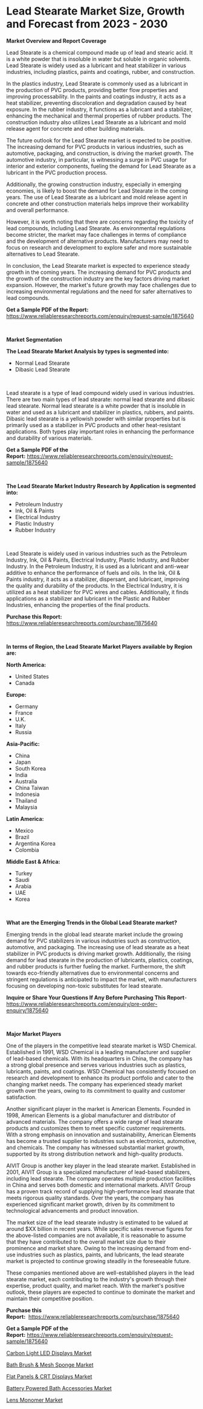 <p><h1>Lead Stearate Market Size, Growth and Forecast from 2023 - 2030</h1></p><p><strong>Market Overview and Report Coverage</strong></p>
<p><p>Lead Stearate is a chemical compound made up of lead and stearic acid. It is a white powder that is insoluble in water but soluble in organic solvents. Lead Stearate is widely used as a lubricant and heat stabilizer in various industries, including plastics, paints and coatings, rubber, and construction.</p><p>In the plastics industry, Lead Stearate is commonly used as a lubricant in the production of PVC products, providing better flow properties and improving processability. In the paints and coatings industry, it acts as a heat stabilizer, preventing discoloration and degradation caused by heat exposure. In the rubber industry, it functions as a lubricant and a stabilizer, enhancing the mechanical and thermal properties of rubber products. The construction industry also utilizes Lead Stearate as a lubricant and mold release agent for concrete and other building materials.</p><p>The future outlook for the Lead Stearate market is expected to be positive. The increasing demand for PVC products in various industries, such as automotive, packaging, and construction, is driving the market growth. The automotive industry, in particular, is witnessing a surge in PVC usage for interior and exterior components, fueling the demand for Lead Stearate as a lubricant in the PVC production process.</p><p>Additionally, the growing construction industry, especially in emerging economies, is likely to boost the demand for Lead Stearate in the coming years. The use of Lead Stearate as a lubricant and mold release agent in concrete and other construction materials helps improve their workability and overall performance.</p><p>However, it is worth noting that there are concerns regarding the toxicity of lead compounds, including Lead Stearate. As environmental regulations become stricter, the market may face challenges in terms of compliance and the development of alternative products. Manufacturers may need to focus on research and development to explore safer and more sustainable alternatives to Lead Stearate.</p><p>In conclusion, the Lead Stearate market is expected to experience steady growth in the coming years. The increasing demand for PVC products and the growth of the construction industry are the key factors driving market expansion. However, the market's future growth may face challenges due to increasing environmental regulations and the need for safer alternatives to lead compounds.</p></p>
<p><strong>Get a Sample PDF of the Report:</strong> <a href="https://www.reliableresearchreports.com/enquiry/request-sample/1875640">https://www.reliableresearchreports.com/enquiry/request-sample/1875640</a></p>
<p>&nbsp;</p>
<p><strong>Market Segmentation</strong></p>
<p><strong>The Lead Stearate Market Analysis by types is segmented into:</strong></p>
<p><ul><li>Normal Lead Stearate</li><li>Dibasic Lead Stearate</li></ul></p>
<p>&nbsp;</p>
<p><p>Lead stearate is a type of lead compound widely used in various industries. There are two main types of lead stearate: normal lead stearate and dibasic lead stearate. Normal lead stearate is a white powder that is insoluble in water and used as a lubricant and stabilizer in plastics, rubbers, and paints. Dibasic lead stearate is a yellowish powder with similar properties but is primarily used as a stabilizer in PVC products and other heat-resistant applications. Both types play important roles in enhancing the performance and durability of various materials.</p></p>
<p><strong>Get a Sample PDF of the Report:</strong>&nbsp;<a href="https://www.reliableresearchreports.com/enquiry/request-sample/1875640">https://www.reliableresearchreports.com/enquiry/request-sample/1875640</a></p>
<p>&nbsp;</p>
<p><strong>The Lead Stearate Market Industry Research by Application is segmented into:</strong></p>
<p><ul><li>Petroleum Industry</li><li>Ink, Oil & Paints</li><li>Electrical Industry</li><li>Plastic Industry</li><li>Rubber Industry</li></ul></p>
<p>&nbsp;</p>
<p><p>Lead Stearate is widely used in various industries such as the Petroleum Industry, Ink, Oil & Paints, Electrical Industry, Plastic Industry, and Rubber Industry. In the Petroleum Industry, it is used as a lubricant and anti-wear additive to enhance the performance of fuels and oils. In the Ink, Oil & Paints industry, it acts as a stabilizer, dispersant, and lubricant, improving the quality and durability of the products. In the Electrical Industry, it is utilized as a heat stabilizer for PVC wires and cables. Additionally, it finds applications as a stabilizer and lubricant in the Plastic and Rubber Industries, enhancing the properties of the final products.</p></p>
<p><strong>Purchase this Report:</strong>&nbsp; <a href="https://www.reliableresearchreports.com/purchase/1875640">https://www.reliableresearchreports.com/purchase/1875640</a></p>
<p>&nbsp;</p>
<p><strong>In terms of Region, the Lead Stearate Market Players available by Region are:</strong></p>
<p>
    <p> <strong> North America: </strong>
        <ul>
            <li>United States</li>
            <li>Canada</li>
        </ul>
        </p> 
    <p> <strong> Europe: </strong>
        <ul>
            <li>Germany</li>
            <li>France</li>
            <li>U.K.</li>
            <li>Italy</li>
            <li>Russia</li>
        </ul>
        </p> 
    <p> <strong> Asia-Pacific: </strong>
        <ul>
            <li>China</li>
            <li>Japan</li>
            <li>South Korea</li>
            <li>India</li>
            <li>Australia</li>
            <li>China Taiwan</li>
            <li>Indonesia</li>
            <li>Thailand</li>
            <li>Malaysia</li>
        </ul>
        </p> 
    <p> <strong> Latin America: </strong>
        <ul>
            <li>Mexico</li>
            <li>Brazil</li>
            <li>Argentina Korea</li>
            <li>Colombia</li>
        </ul>
        </p> 
    <p> <strong> Middle East & Africa: </strong>
        <ul>
            <li>Turkey</li>
            <li>Saudi</li>
            <li>Arabia</li>
            <li>UAE</li>
            <li>Korea</li>
        </ul>
    </p>
    </p>
<p>&nbsp;</p>
<p><strong>What are the Emerging Trends in the Global Lead Stearate market?</strong></p>
<p><p>Emerging trends in the global lead stearate market include the growing demand for PVC stabilizers in various industries such as construction, automotive, and packaging. The increasing use of lead stearate as a heat stabilizer in PVC products is driving market growth. Additionally, the rising demand for lead stearate in the production of lubricants, plastics, coatings, and rubber products is further fueling the market. Furthermore, the shift towards eco-friendly alternatives due to environmental concerns and stringent regulations is anticipated to impact the market, with manufacturers focusing on developing non-toxic substitutes for lead stearate.</p></p>
<p><strong>Inquire or Share Your Questions If Any Before Purchasing This Report</strong>- <a href="https://www.reliableresearchreports.com/enquiry/pre-order-enquiry/1875640">https://www.reliableresearchreports.com/enquiry/pre-order-enquiry/1875640</a></p>
<p>&nbsp;</p>
<p><strong>Major Market Players</strong></p>
<p><p>One of the players in the competitive lead stearate market is WSD Chemical. Established in 1991, WSD Chemical is a leading manufacturer and supplier of lead-based chemicals. With its headquarters in China, the company has a strong global presence and serves various industries such as plastics, lubricants, paints, and coatings. WSD Chemical has consistently focused on research and development to enhance its product portfolio and cater to the changing market needs. The company has experienced steady market growth over the years, owing to its commitment to quality and customer satisfaction.</p><p>Another significant player in the market is American Elements. Founded in 1998, American Elements is a global manufacturer and distributor of advanced materials. The company offers a wide range of lead stearate products and customizes them to meet specific customer requirements. With a strong emphasis on innovation and sustainability, American Elements has become a trusted supplier to industries such as electronics, automotive, and chemicals. The company has witnessed substantial market growth, supported by its strong distribution network and high-quality products.</p><p>AIVIT Group is another key player in the lead stearate market. Established in 2001, AIVIT Group is a specialized manufacturer of lead-based stabilizers, including lead stearate. The company operates multiple production facilities in China and serves both domestic and international markets. AIVIT Group has a proven track record of supplying high-performance lead stearate that meets rigorous quality standards. Over the years, the company has experienced significant market growth, driven by its commitment to technological advancements and product innovation.</p><p>The market size of the lead stearate industry is estimated to be valued at around $XX billion in recent years. While specific sales revenue figures for the above-listed companies are not available, it is reasonable to assume that they have contributed to the overall market size due to their prominence and market share. Owing to the increasing demand from end-use industries such as plastics, paints, and lubricants, the lead stearate market is projected to continue growing steadily in the foreseeable future.</p><p>These companies mentioned above are well-established players in the lead stearate market, each contributing to the industry's growth through their expertise, product quality, and market reach. With the market's positive outlook, these players are expected to continue to dominate the market and maintain their competitive position.</p></p>
<p><strong>Purchase this Report:</strong>&nbsp;&nbsp;<a href="https://www.reliableresearchreports.com/purchase/1875640">https://www.reliableresearchreports.com/purchase/1875640</a></p>
<p></p>
<p><strong>Get a Sample PDF of the Report:</strong>&nbsp;<a href="https://www.reliableresearchreports.com/enquiry/request-sample/1875640">https://www.reliableresearchreports.com/enquiry/request-sample/1875640</a></p>
<p><p><a href="https://medium.com/@kimberlymontgomery2004/analyzing-carbon-light-led-displays-market-global-industry-perspective-and-forecast-2023-to-2030-15c63c1ab302">Carbon Light LED Displays Market</a></p><p><a href="https://medium.com/@dessiefadel/bath-brush-mesh-sponge-market-report-reveals-the-latest-trends-and-growth-opportunities-of-this-7e3d769921d0">Bath Brush & Mesh Sponge Market</a></p><p><a href="https://medium.com/@judithhoffman05/flat-panels-amp-crt-displays-market-size-market-outlook-and-market-forecast-2023-to-2030-5033e48b6909">Flat Panels & CRT Displays Market</a></p><p><a href="https://medium.com/@marcellakin2023/analyzing-battery-powered-bath-accessories-market-global-industry-perspective-and-forecast-2023-616a2c83c296">Battery Powered Bath Accessories Market</a></p><p><a href="https://medium.com/@raymondgray765/lens-monomer-market-size-cagr-trends-2024-2030-d5978855ef69">Lens Monomer Market</a></p></p>